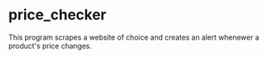 # price_checker
This program scrapes a website of choice and creates an alert whenewer a product's price changes.
